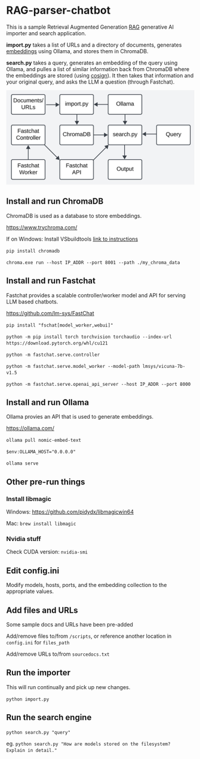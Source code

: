 # RAG-parser-chatbot

This is a sample Retrieval Augmented Generation [RAG](https://blogs.nvidia.com/blog/what-is-retrieval-augmented-generation/) generative AI importer and search application.

**import.py** takes a list of URLs and a directory of documents, generates [embeddings](https://aws.amazon.com/what-is/embeddings-in-machine-learning/) using Ollama, and stores them in ChromaDB.

**search.py** takes a query, generates an embedding of the query using Ollama, and pulles a list of similar information back from ChromaDB where the embeddings are stored (using [cosign](https://docs.trychroma.com/usage-guide#changing-the-distance-function)).  It then takes that information and your original query, and asks the LLM a question (through Fastchat).

![trafficflow.](/Images/trafficflow.png)

## Install and run ChromaDB

ChromaDB is used as a database to store embeddings.

https://www.trychroma.com/

If on Windows: Install VSbuildtools [link to instructions](https://github.com/bycloudai/InstallVSBuildToolsWindows)

`pip install chromadb`

`chroma.exe run --host IP_ADDR --port 8001 --path ./my_chroma_data`


## Install and run Fastchat

Fastchat provides a scalable controller/worker model and API for serving LLM based chatbots.

https://github.com/lm-sys/FastChat

`pip install "fschat[model_worker,webui]"`

`python -m pip install torch torchvision torchaudio --index-url https://download.pytorch.org/whl/cu121`

`python -m fastchat.serve.controller`

`python -m fastchat.serve.model_worker --model-path lmsys/vicuna-7b-v1.5`

`python -m fastchat.serve.openai_api_server --host IP_ADDR --port 8000`


## Install and run Ollama

Ollama provies an API that is used to generate embeddings.

https://ollama.com/

`ollama pull nomic-embed-text`

`$env:OLLAMA_HOST="0.0.0.0"`

`ollama serve`


## Other pre-run things

### Install libmagic 

Windows: https://github.com/pidydx/libmagicwin64

Mac: `brew install libmagic`

### Nvidia stuff

Check CUDA version: `nvidia-smi`


## Edit config.ini

Modify models, hosts, ports, and the embedding collection to the appropriate values.


## Add files and URLs

Some sample docs and URLs have been pre-added

Add/remove files to/from `/scripts`, or reference another location in `config.ini` for `files_path`

Add/remove URLs to/from `sourcedocs.txt`


## Run the importer

This will run continually and pick up new changes.

`python import.py`


## Run the search engine

`python search.py "query"`

eg. `python search.py "How are models stored on the filesystem?  Explain in detail."`
